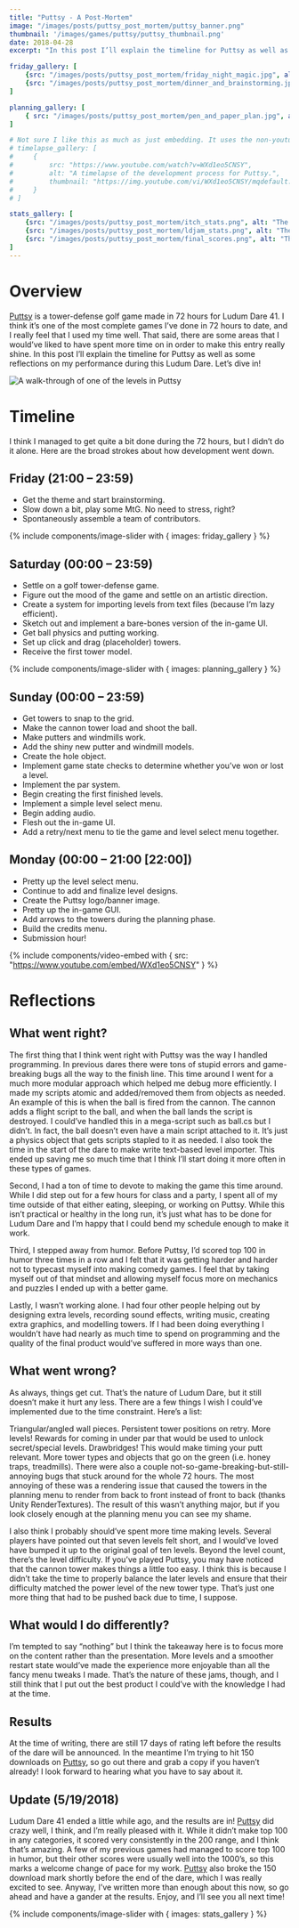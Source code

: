```yaml
---
title: "Puttsy - A Post-Mortem"
image: "/images/posts/puttsy_post_mortem/puttsy_banner.png"
thumbnail: '/images/games/puttsy/puttsy_thumbnail.png'
date: 2018-04-28
excerpt: "In this post I’ll explain the timeline for Puttsy as well as some reflections on my performance during this Ludum Dare. Let’s dive in!"

friday_gallery: [
    {src: "/images/posts/puttsy_post_mortem/friday_night_magic.jpg", alt: "Friday night MtG"},
    {src: "/images/posts/puttsy_post_mortem/dinner_and_brainstorming.jpg", alt: "Dinner and brainstorming"},
]

planning_gallery: [
    { src: "/images/posts/puttsy_post_mortem/pen_and_paper_plan.jpg", alt: "Some pen-and-paper planning from Saturday" },
]

# Not sure I like this as much as just embedding. It uses the non-youtube player in the gallery and doesn't show the play button to indicate a video in the thumbnail.
# timelapse_gallery: [
#     { 
#         src: "https://www.youtube.com/watch?v=WXd1eo5CNSY", 
#         alt: "A timelapse of the development process for Puttsy.",
#         thumbnail: "https://img.youtube.com/vi/WXd1eo5CNSY/mqdefault.jpg",
#     }
# ]

stats_gallery: [
    {src: "/images/posts/puttsy_post_mortem/itch_stats.png", alt: "The stats from the itch.io page from 5/19/2018"},
    {src: "/images/posts/puttsy_post_mortem/ldjam_stats.png", alt: "The statistics for Ludum Dare 41"},
    {src: "/images/posts/puttsy_post_mortem/final_scores.png", alt: "The final scores, calculated at the end of Ludum Dare 41"},
]
---
```


# Overview

[Puttsy](https://ldjam.com/events/ludum-dare/41/puttsy) is a tower-defense golf game made in 72 hours for Ludum Dare 41. I think it’s one of the most complete games I’ve done in 72 hours to date, and I really feel that I used my time well. That said, there are some areas that I would’ve liked to have spent more time on in order to make this entry really shine. In this post I’ll explain the timeline for Puttsy as well as some reflections on my performance during this Ludum Dare. Let’s dive in!

![A walk-through of one of the levels in Puttsy](/images/posts/puttsy_post_mortem/finalgameplay.gif)

# Timeline
I think I managed to get quite a bit done during the 72 hours, but I didn’t do it alone. Here are the broad strokes about how development went down.

## Friday (21:00 – 23:59)
* Get the theme and start brainstorming.
* Slow down a bit, play some MtG. No need to stress, right?
* Spontaneously assemble a team of contributors.

{% include components/image-slider with { images: friday_gallery } %}

## Saturday (00:00 – 23:59)
* Settle on a golf tower-defense game.
* Figure out the mood of the game and settle on an artistic direction.
* Create a system for importing levels from text files (because I’m lazy efficient).
* Sketch out and implement a bare-bones version of the in-game UI.
* Get ball physics and putting working.
* Set up click and drag (placeholder) towers.
* Receive the first tower model.

{% include components/image-slider with { images: planning_gallery } %}

## Sunday (00:00 – 23:59)
* Get towers to snap to the grid.
* Make the cannon tower load and shoot the ball.
* Make putters and windmills work.
* Add the shiny new putter and windmill models.
* Create the hole object.
* Implement game state checks to determine whether you’ve won or lost a level.
* Implement the par system.
* Begin creating the first finished levels.
* Implement a simple level select menu.
* Begin adding audio.
* Flesh out the in-game UI.
* Add a retry/next menu to tie the game and level select menu together.

## Monday (00:00 – 21:00 [22:00])
* Pretty up the level select menu.
* Continue to add and finalize level designs.
* Create the Puttsy logo/banner image.
* Pretty up the in-game GUI.
* Add arrows to the towers during the planning phase.
* Build the credits menu.
* Submission hour!

<!-- We can use the embed plugin to embed just the link, but we miss out on styling that way, I think. Look into it. -->
<!-- https://www.youtube.com/embed/WXd1eo5CNSY -->
{% include components/video-embed with { src: "https://www.youtube.com/embed/WXd1eo5CNSY" } %}

# Reflections

## What went right?
The first thing that I think went right with Puttsy was the way I handled programming. In previous dares there were tons of stupid errors and game-breaking bugs all the way to the finish line. This time around I went for a much more modular approach which helped me debug more efficiently. I made my scripts atomic and added/removed them from objects as needed. An example of this is when the ball is fired from the cannon. The cannon adds a flight script to the ball, and when the ball lands the script is destroyed. I could’ve handled this in a mega-script such as ball.cs but I didn’t. In fact, the ball doesn’t even have a main script attached to it. It’s just a physics object that gets scripts stapled to it as needed. I also took the time in the start of the dare to make write text-based level importer. This ended up saving me so much time that I think I’ll start doing it more often in these types of games.

Second, I had a ton of time to devote to making the game this time around. While I did step out for a few hours for class and a party, I spent all of my time outside of that either eating, sleeping, or working on Puttsy. While this isn’t practical or healthy in the long run, it’s just what has to be done for Ludum Dare and I’m happy that I could bend my schedule enough to make it work.

Third, I stepped away from humor. Before Puttsy, I’d scored top 100 in humor three times in a row and I felt that it was getting harder and harder not to typecast myself into making comedy games. I feel that by taking myself out of that mindset and allowing myself focus more on mechanics and puzzles I ended up with a better game.

Lastly, I wasn’t working alone. I had four other people helping out by designing extra levels, recording sound effects, writing music, creating extra graphics, and modelling towers. If I had been doing everything I wouldn’t have had nearly as much time to spend on programming and the quality of the final product would’ve suffered in more ways than one.

## What went wrong?
As always, things get cut. That’s the nature of Ludum Dare, but it still doesn’t make it hurt any less. There are a few things I wish I could’ve implemented due to the time constraint. Here’s a list:

Triangular/angled wall pieces.
Persistent tower positions on retry.
More levels!
Rewards for coming in under par that would be used to unlock secret/special levels.
Drawbridges! This would make timing your putt relevant.
More tower types and objects that go on the green (i.e. honey traps, treadmills).
There were also a couple not-so-game-breaking-but-still-annoying bugs that stuck around for the whole 72 hours. The most annoying of these was a rendering issue that caused the towers in the planning menu to render from back to front instead of front to back (thanks Unity RenderTextures). The result of this wasn’t anything major, but if you look closely enough at the planning menu you can see my shame.

I also think I probably should’ve spent more time making levels. Several players have pointed out that seven levels felt short, and I would’ve loved have bumped it up to the original goal of ten levels. Beyond the level count, there’s the level difficulty. If you’ve played Puttsy, you may have noticed that the cannon tower makes things a little too easy. I think this is because I didn’t take the time to properly balance the later levels and ensure that their difficulty matched the power level of the new tower type. That’s just one more thing that had to be pushed back due to time, I suppose.

## What would I do differently?
I’m tempted to say “nothing” but I think the takeaway here is to focus more on the content rather than the presentation. More levels and a smoother restart state would’ve made the experience more enjoyable than all the fancy menu tweaks I made. That’s the nature of these jams, though, and I still think that I put out the best product I could’ve with the knowledge I had at the time.

## Results
At the time of writing, there are still 17 days of rating left before the results of the dare will be announced. In the meantime I’m trying to hit 150 downloads on [Puttsy](https://ldjam.com/events/ludum-dare/41/puttsy), so go out there and grab a copy if you haven’t already! I look forward to hearing what you have to say about it.

## Update (5/19/2018)
Ludum Dare 41 ended a little while ago, and the results are in! [Puttsy](https://ldjam.com/events/ludum-dare/41/puttsy) did crazy well, I think, and I’m really pleased with it. While it didn’t make top 100 in any categories, it scored very consistently in the 200 range, and I think that’s amazing. A few of my previous games had managed to score top 100 in humor, but their other scores were usually well into the 1000’s, so this marks a welcome change of pace for my work. [Puttsy](https://ldjam.com/events/ludum-dare/41/puttsy) also broke the 150 download mark shortly before the end of the dare, which I was really excited to see. Anyway, I’ve written more than enough about this now, so go ahead and have a gander at the results. Enjoy, and I’ll see you all next time!

{% include components/image-slider with { images: stats_gallery } %}